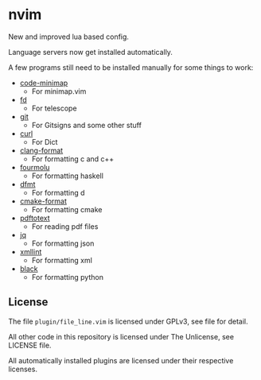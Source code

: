 # nvim

New and improved lua based config.

Language servers now get installed automatically.

A few programs still need to be installed manually for some things to work:

* [code-minimap](https://github.com/wfxr/code-minimap)
    * For minimap.vim
* [fd](https://github.com/sharkdp/fd)
    * For telescope
* [git](https://git-scm.com/)
    * For Gitsigns and some other stuff
* [curl](https://curl.se/)
    * For Dict
* [clang-format](https://clang.llvm.org/docs/ClangFormat.html)
    * For formatting c and c++
* [fourmolu](https://github.com/fourmolu/fourmolu)
    * For formatting haskell
* [dfmt](https://github.com/dlang-community/dfmt)
    * For formatting d
* [cmake-format](https://github.com/cheshirekow/cmake_format)
    * For formatting cmake
* [pdftotext](https://www.xpdfreader.com/pdftotext-man.html)
    * For reading pdf files
* [jq](https://stedolan.github.io/jq/)
    * For formatting json
* [xmllint](https://xmllint.com/)
    * For formatting xml
* [black](https://github.com/psf/black)
    * For formatting python

## License

The file `plugin/file_line.vim` is licensed under GPLv3, see file for detail.

All other code in this repository is licensed under The Unlicense, see LICENSE
file.

All automatically installed plugins are licensed under their respective
licenses.
